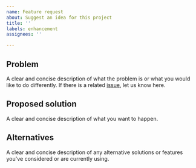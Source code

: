 ```yaml
---
name: Feature request
about: Suggest an idea for this project
title: ''
labels: enhancement
assignees: ''

---
```


## Problem
A clear and concise description of what the problem is or what you would like
to do differently. If there is a related
[issue](https://github.com/IsoLogicGames/Monolith/issues), let us know here.

## Proposed solution
A clear and concise description of what you want to happen.

## Alternatives
A clear and concise description of any alternative solutions or features
you've considered or are currently using.
